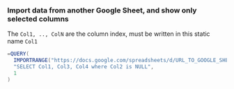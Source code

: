 ### Import data from another Google Sheet, and show only selected columns
 The `Col1, .., ColN` are the column index, must be written in this static name `Col1`
```C#
=QUERY(
  IMPORTRANGE("https://docs.google.com/spreadsheets/d/URL_TO_GOOGLE_SHEET", "Sheet1!A1:D"),
  "SELECT Col1, Col3, Col4 where Col2 is NULL",
  1
)
```
